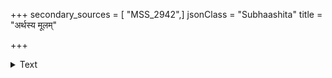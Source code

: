 +++
secondary_sources = [ "MSS_2942",]
jsonClass = "Subhaashita"
title = "अर्थस्य मूलम्"

+++

<details><summary>Text</summary>

अर्थस्य मूलं प्रकृतिर्नयश्च धर्मस्य कारुण्यमकैतवं च।  
कामस्य वित्तं च वपुर्वयश्च मोक्षस्य सर्वार्थनिवृत्तिरेव॥
</details>
